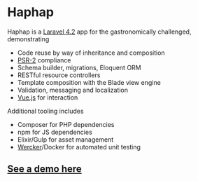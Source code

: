 # Haphap

Haphap is a [Laravel 4.2](https://laravel.com/docs/4.2) app for the gastronomically challenged, demonstrating

- Code reuse by way of inheritance and composition
- [PSR-2](https://github.com/php-fig/fig-standards/blob/master/accepted/PSR-2-coding-style-guide.md) compliance
- Schema builder, migrations, Eloquent ORM
- RESTful resource controllers
- Template composition with the Blade view engine
- Validation, messaging and localization
- [Vue.js](http://vuejs.org/) for interaction

Additional tooling includes
- Composer for PHP dependencies
- npm for JS dependencies
- Elixir/Gulp for asset management
- [Wercker](http://wercker.com/)/Docker for automated unit testing

## [See a demo here](http://www.hertroys.nl)